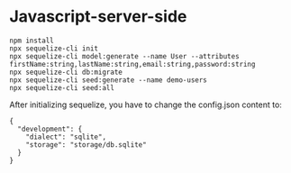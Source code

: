 # Javascript-server-side

``` code 
npm install
npx sequelize-cli init
npx sequelize-cli model:generate --name User --attributes firstName:string,lastName:string,email:string,password:string
npx sequelize-cli db:migrate
npx sequelize-cli seed:generate --name demo-users
npx sequelize-cli seed:all
```

After initializing sequelize, you have to change the config.json content to:
``` code
{
  "development": {
    "dialect": "sqlite",
    "storage": "storage/db.sqlite"
  }
}
```
